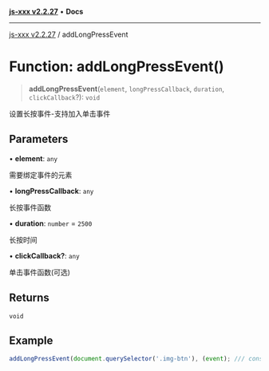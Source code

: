 [**js-xxx v2.2.27**](../README.md) • **Docs**

***

[js-xxx v2.2.27](../README.md) / addLongPressEvent

# Function: addLongPressEvent()

> **addLongPressEvent**(`element`, `longPressCallback`, `duration`, `clickCallback`?): `void`

设置长按事件-支持加入单击事件

## Parameters

• **element**: `any`

需要绑定事件的元素

• **longPressCallback**: `any`

长按事件函数

• **duration**: `number` = `2500`

长按时间

• **clickCallback?**: `any`

单击事件函数(可选)

## Returns

`void`

## Example

```ts
addLongPressEvent(document.querySelector('.img-btn'), (event); /// console.log('addLongPressEvent'), 3000); /// 长按会触发事件
```

